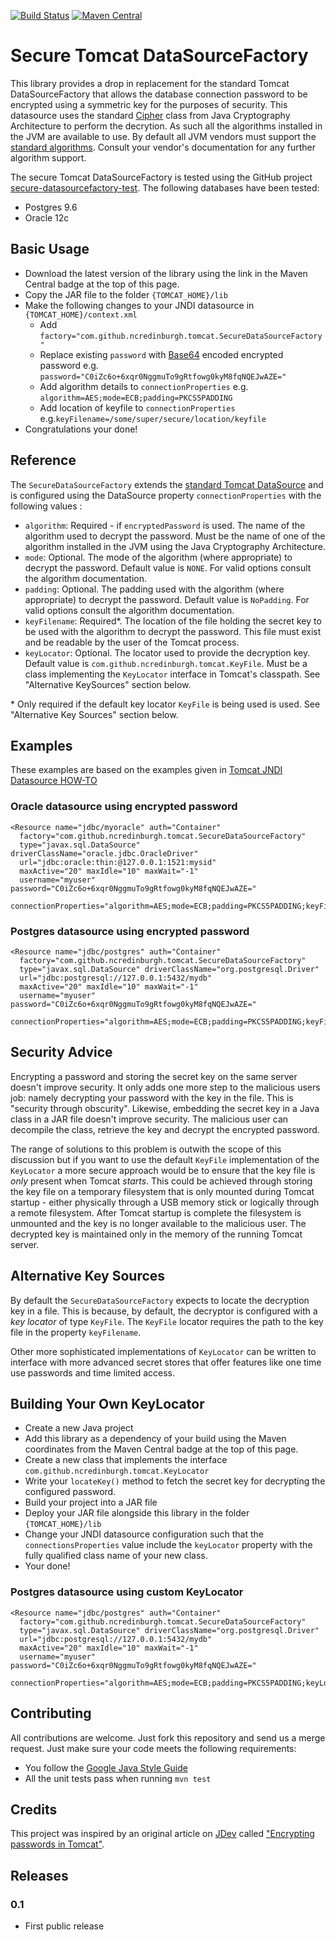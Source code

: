 [![Build Status](https://travis-ci.org/ncredinburgh/secure-tomcat-datasourcefactory.svg?branch=master)](https://travis-ci.org/ncredinburgh/secure-tomcat-datasourcefactory)
[![Maven Central](https://maven-badges.herokuapp.com/maven-central/com.github.ncredinburgh/secure-tomcat-datasourcefactory/badge.svg)](https://maven-badges.herokuapp.com/maven-central/com.github.ncredinburgh/secure-tomcat-datasourcefactory)

Secure Tomcat DataSourceFactory
===============================

This library provides a drop in replacement for the standard Tomcat DataSourceFactory that allows the database connection password to be encrypted using a symmetric key for the purposes of security.  This datasource uses the standard [Cipher](http://docs.oracle.com/javase/7/docs/api/javax/crypto/Cipher.html) class from Java Cryptography Architecture to perform the decrytion.  As such all the algorithms installed in the JVM are available to use.  By default all JVM vendors must support the [standard algorithms](http://docs.oracle.com/javase/7/docs/technotes/guides/security/StandardNames.html#impl). Consult your vendor's documentation for any further algorithm support.

The secure Tomcat DataSourceFactory is tested using the GitHub project [secure-datasourcefactory-test](https://github.com/grantjforrester/secure-datasourcefactory-test). The following databases have been tested:

* Postgres 9.6
* Oracle 12c    


Basic Usage
-----------
* Download the latest version of the library using the link in the Maven Central badge at the top of this page.   
* Copy the JAR file to the folder `{TOMCAT_HOME}/lib`
* Make the following changes to your JNDI datasource in `{TOMCAT_HOME}/context.xml` 
    * Add `factory="com.github.ncredinburgh.tomcat.SecureDataSourceFactory"`
    * Replace existing `password` with [Base64](https://en.wikipedia.org/wiki/Base64) encoded encrypted password e.g. `password="C0iZc6o+6xqr0NggmuTo9gRtfowg0kyM8fqNQEJwAZE="`
    * Add algorithm details to `connectionProperties` e.g. `algorithm=AES;mode=ECB;padding=PKCS5PADDING`
    * Add location of keyfile to `connectionProperties` e.g.`keyFilename=/some/super/secure/location/keyfile`
* Congratulations your done!  


Reference
---------
The `SecureDataSourceFactory` extends the [standard Tomcat DataSource](https://tomcat.apache.org/tomcat-7.0-doc/api/org/apache/tomcat/jdbc/pool/DataSourceFactory.html) and is configured using the DataSource property `connectionProperties` with the following values :

* `algorithm`: Required - if `encryptedPassword` is used. The name of the algorithm used to decrypt the password. Must be the name of one of the algorithm installed in the JVM using the Java Cryptography Architecture.
* `mode`: Optional. The mode of the algorithm (where appropriate) to decrypt the password. Default value is `NONE`. For valid options consult the algorithm documentation.
* `padding`:  Optional. The padding used with the algorithm (where appropriate) to decrypt the password. Default value is `NoPadding`. For valid options consult the algorithm documentation.
* `keyFilename`: Required*. The location of the file holding the secret key to be used with the algorithm to decrypt the password.  This file must exist and be readable by the user of the Tomcat process.
* `keyLocator`: Optional. The locator used to provide the decryption key. Default value is `com.github.ncredinburgh.tomcat.KeyFile`.  Must be a class implementing the `KeyLocator` interface in Tomcat's classpath. See "Alternative KeySources" section below.

\* Only required if the default key locator `KeyFile` is being used  is used. See "Alternative Key Sources" section below.


Examples
-------- 
These examples are based on the examples given in [Tomcat JNDI Datasource HOW-TO](https://tomcat.apache.org/tomcat-7.0-doc/jndi-datasource-examples-howto.html)

### Oracle datasource using encrypted password  

	<Resource name="jdbc/myoracle" auth="Container"
	  factory="com.github.ncredinburgh.tomcat.SecureDataSourceFactory"
	  type="javax.sql.DataSource" driverClassName="oracle.jdbc.OracleDriver"
	  url="jdbc:oracle:thin:@127.0.0.1:1521:mysid"
	  maxActive="20" maxIdle="10" maxWait="-1"
	  username="myuser" password="C0iZc6o+6xqr0NggmuTo9gRtfowg0kyM8fqNQEJwAZE="
      connectionProperties="algorithm=AES;mode=ECB;padding=PKCS5PADDING;keyFilename=/some/super/secure/location/keyfile"/>

### Postgres datasource using encrypted password 

    <Resource name="jdbc/postgres" auth="Container"
      factory="com.github.ncredinburgh.tomcat.SecureDataSourceFactory"
      type="javax.sql.DataSource" driverClassName="org.postgresql.Driver"
      url="jdbc:postgresql://127.0.0.1:5432/mydb"
      maxActive="20" maxIdle="10" maxWait="-1"
      username="myuser" password="C0iZc6o+6xqr0NggmuTo9gRtfowg0kyM8fqNQEJwAZE="
      connectionProperties="algorithm=AES;mode=ECB;padding=PKCS5PADDING;keyFilename=/some/super/secure/location/keyfile"/>     


Security Advice
---------------
Encrypting a password and storing the secret key on the same server doesn't improve security.  It only adds one more step to the malicious users job: namely decrypting your password with the key in the file. This is "security through obscurity". Likewise, embedding the secret key in a Java class in a JAR file doesn't improve security.  The malicious user can decompile the class, retrieve the key and decrypt the encrypted password.

The range of solutions to this problem is outwith the scope of this discussion but if you want to use the default `KeyFile` implementation of the `KeyLocator` a more secure approach would be to ensure that the key file is *only* present when Tomcat *starts*.  This could be achieved through storing the key file on a temporary filesystem that is only mounted during Tomcat startup - either physically through a USB memory stick or logically through a remote filesystem. After Tomcat startup is complete the filesystem is unmounted and the key is no longer available to the malicious user.  The decrypted key is maintained only in the memory of the running Tomcat server.


Alternative Key Sources
-----------------------
By default the `SecureDataSourceFactory` expects to locate the decryption key in a file. This is because, by default, the decryptor is configured with a *key locator* of type `KeyFile`.  The `KeyFile` locator requires the path to the key file in the property `keyFilename`.

Other more sophisticated implementations of `KeyLocator` can be written to interface with more advanced secret stores that offer features like one time use passwords and time limited access.


Building Your Own KeyLocator
----------------------------
* Create a new Java project
* Add this library as a dependency of your build using the Maven coordinates from the Maven Central badge at the top of this page.
* Create a new class that implements the interface `com.github.ncredinburgh.tomcat.KeyLocator`
* Write your `locateKey()` method to fetch the secret key for decrypting the configured password.
* Build your project into a JAR file
* Deploy your JAR file alongside this library in the folder `{TOMCAT_HOME}/lib`
* Change your JNDI datasource configuration such that the `connectionsProperties` value include the `keyLocator` property with the fully qualified class name of your new class.
* Your done!


### Postgres datasource using custom KeyLocator

    <Resource name="jdbc/postgres" auth="Container"
      factory="com.github.ncredinburgh.tomcat.SecureDataSourceFactory"
      type="javax.sql.DataSource" driverClassName="org.postgresql.Driver"
      url="jdbc:postgresql://127.0.0.1:5432/mydb"
      maxActive="20" maxIdle="10" maxWait="-1"
      username="myuser" password="C0iZc6o+6xqr0NggmuTo9gRtfowg0kyM8fqNQEJwAZE="
      connectionProperties="algorithm=AES;mode=ECB;padding=PKCS5PADDING;keyLocator=com.example.MyKeyLocator"/>     

Contributing
------------

All contributions are welcome. Just fork this repository and send us a merge request.  Just make sure your code meets the following requirements:

* You follow the [Google Java Style Guide](https://google.github.io/styleguide/javaguide.html)
* All the unit tests pass when running `mvn test`



Credits
-------
This project was inspired by an original article on [JDev](https://www.jdev.it) called ["Encrypting passwords in Tomcat"](https://www.jdev.it/encrypting-passwords-in-tomcat/).   


Releases
--------

### 0.1

- First public release
